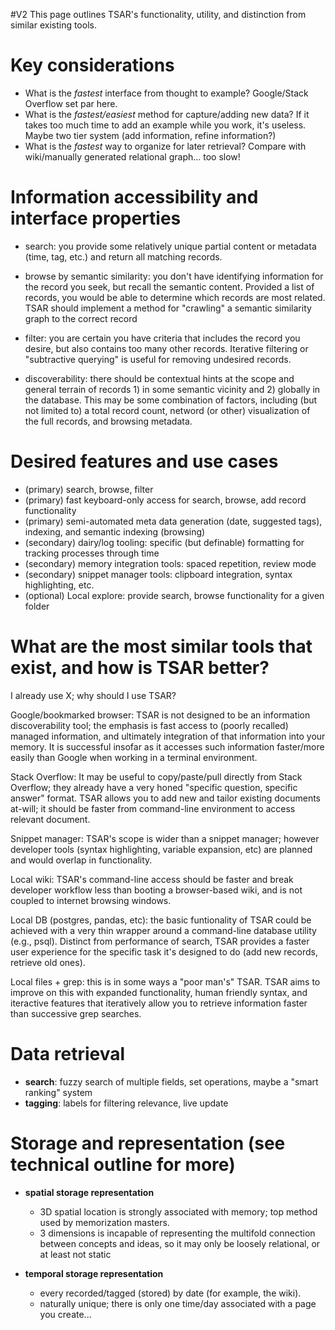 #V2 
This page outlines TSAR's functionality, utility, and distinction from similar existing tools.


# Key considerations
- What is the *fastest* interface from thought to example?  Google/Stack Overflow set par here.
- What is the *fastest/easiest* method for capture/adding new data?  If it takes too much time to add an example while you work, it's useless.  Maybe two tier system (add information, refine information?)
- What is the *fastest* way to organize for later retrieval? Compare with wiki/manually generated relational graph... too slow!


# Information accessibility and interface properties
- search: you provide some relatively unique partial content or metadata (time, tag, etc.) and return all matching records.

- browse by semantic similarity: you don't have identifying information for the record you seek, but recall the semantic content.  Provided a list of records, you would be able to determine which records are most related.  TSAR should implement a method for "crawling" a semantic similarity graph to the correct record

- filter: you are certain you have criteria that includes the record you desire, but also contains too many other records.  Iterative filtering or "subtractive querying" is useful for removing undesired records.

- discoverability: there should be contextual hints at the scope and general terrain of records 1) in some semantic vicinity and 2) globally in the database.  This may be some combination of factors, including (but not limited to) a total record count, netword (or other) visualization of the full records, and browsing metadata.


# Desired features and use cases
- (primary) search, browse, filter
- (primary) fast keyboard-only access for search, browse, add record functionality
- (primary) semi-automated meta data generation (date, suggested tags), indexing, and semantic indexing (browsing) 
- (secondary) dairy/log tooling: specific (but definable) formatting for tracking processes through time
- (secondary) memory integration tools: spaced repetition, review mode
- (secondary) snippet manager tools: clipboard integration, syntax highlighting, etc.
- (optional) Local explore: provide search, browse functionality for a given folder


# What are the most similar tools that exist, and how is TSAR better?
I already use X; why should I use TSAR?

Google/bookmarked browser: TSAR is not designed to be an information discoverability tool; the emphasis is fast access to (poorly recalled) managed information, and ultimately integration of that information into your memory.  It is successful insofar as it accesses such information faster/more easily than Google when working in a terminal environment.

Stack Overflow: It may be useful to copy/paste/pull directly from Stack Overflow; they already have a very honed "specific question, specific answer" format.  TSAR allows you to add new and tailor existing documents at-will; it should be faster from command-line environment to access relevant document. 

Snippet manager: TSAR's scope is wider than a snippet manager; however developer tools (syntax highlighting, variable expansion, etc) are planned and would overlap in functionality.

Local wiki: TSAR's command-line access should be faster and break developer workflow less than booting a browser-based wiki, and is not coupled to internet browsing windows.

Local DB (postgres, pandas, etc): the basic funtionality of TSAR could be achieved with a very thin wrapper around a command-line database utility (e.g., psql).  Distinct from performance of search, TSAR provides a faster user experience for the specific task it's designed to do (add new records, retrieve old ones).

Local files + grep: this is in some ways a "poor man's" TSAR.  TSAR aims to improve on this with expanded functionality, human friendly syntax, and iteractive features that iteratively allow you to retrieve information faster than successive grep searches.


# Data retrieval
- **search**: fuzzy search of multiple fields, set operations, maybe a "smart ranking" system
- **tagging**: labels for filtering relevance, live update


# Storage and representation (see technical outline for more)
- **spatial storage representation**
	- 3D spatial location is strongly associated with memory; top method used by memorization masters.
	- 3 dimensions is incapable of representing the multifold connection between concepts and ideas, so it may only be loosely relational, or at least not static

- **temporal storage representation**
	- every recorded/tagged (stored) by date (for example, the wiki).
	- naturally unique; there is only one time/day associated with a page you create...

